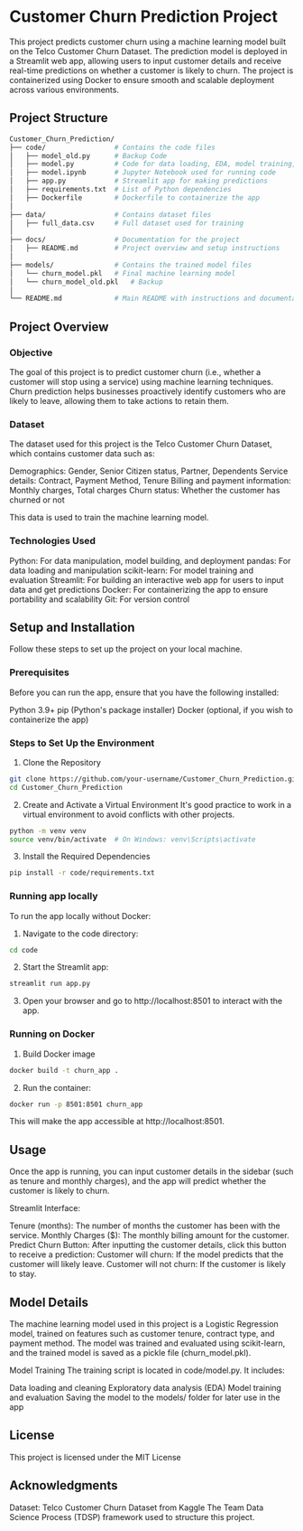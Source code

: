 # Customer Churn Prediction Project

This project predicts customer churn using a machine learning model built on the Telco Customer Churn Dataset. The prediction model is deployed in a Streamlit web app, allowing users to input customer details and receive real-time predictions on whether a customer is likely to churn. The project is containerized using Docker to ensure smooth and scalable deployment across various environments.

## Project Structure

```bash
Customer_Churn_Prediction/
├── code/                 # Contains the code files
│   ├── model_old.py      # Backup Code
│   ├── model.py          # Code for data loading, EDA, model training, evaluation
│   ├── model.ipynb       # Jupyter Notebook used for running code
│   ├── app.py            # Streamlit app for making predictions
│   ├── requirements.txt  # List of Python dependencies
│   ├── Dockerfile        # Dockerfile to containerize the app
│
├── data/                 # Contains dataset files
│   ├── full_data.csv     # Full dataset used for training
│
├── docs/                 # Documentation for the project
│   ├── README.md         # Project overview and setup instructions
│
├── models/               # Contains the trained model files
│   └── churn_model.pkl   # Final machine learning model
│   └── churn_model_old.pkl   # Backup 
│
└── README.md             # Main README with instructions and documentation 

```

## Project Overview

### Objective
The goal of this project is to predict customer churn (i.e., whether a customer will stop using a service) using machine learning techniques. Churn prediction helps businesses proactively identify customers who are likely to leave, allowing them to take actions to retain them.

### Dataset

The dataset used for this project is the Telco Customer Churn Dataset, which contains customer data such as:

Demographics: Gender, Senior Citizen status, Partner, Dependents
Service details: Contract, Payment Method, Tenure
Billing and payment information: Monthly charges, Total charges
Churn status: Whether the customer has churned or not

This data is used to train the machine learning model.

### Technologies Used

Python: For data manipulation, model building, and deployment
pandas: For data loading and manipulation
scikit-learn: For model training and evaluation
Streamlit: For building an interactive web app for users to input data and get predictions
Docker: For containerizing the app to ensure portability and scalability
Git: For version control

## Setup and Installation

Follow these steps to set up the project on your local machine.

### Prerequisites
Before you can run the app, ensure that you have the following installed:

Python 3.9+
pip (Python's package installer)
Docker (optional, if you wish to containerize the app)

### Steps to Set Up the Environment
1. Clone the Repository
```bash
git clone https://github.com/your-username/Customer_Churn_Prediction.git
cd Customer_Churn_Prediction
```

2. Create and Activate a Virtual Environment
It's good practice to work in a virtual environment to avoid conflicts with other projects.
```bash
python -m venv venv
source venv/bin/activate  # On Windows: venv\Scripts\activate
```

3. Install the Required Dependencies
```bash
pip install -r code/requirements.txt
```

### Running app locally

To run the app locally without Docker:

1. Navigate to the code directory:
```bash
cd code
```

2. Start the Streamlit app:
```bash
streamlit run app.py
```
3. Open your browser and go to http://localhost:8501 to interact with the app.

### Running on Docker

1. Build Docker image
```bash
docker build -t churn_app .
```

2. Run the container:
```bash
docker run -p 8501:8501 churn_app
```
This will make the app accessible at http://localhost:8501.

## Usage
Once the app is running, you can input customer details in the sidebar (such as tenure and monthly charges), and the app will predict whether the customer is likely to churn.

Streamlit Interface:

Tenure (months): The number of months the customer has been with the service.
Monthly Charges ($): The monthly billing amount for the customer.
Predict Churn Button: After inputting the customer details, click this button to receive a prediction:
Customer will churn: If the model predicts that the customer will likely leave.
Customer will not churn: If the customer is likely to stay.

## Model Details

The machine learning model used in this project is a Logistic Regression model, trained on features such as customer tenure, contract type, and payment method. The model was trained and evaluated using scikit-learn, and the trained model is saved as a pickle file (churn_model.pkl).

Model Training
The training script is located in code/model.py. It includes:

Data loading and cleaning
Exploratory data analysis (EDA)
Model training and evaluation
Saving the model to the models/ folder for later use in the app

## License

This project is licensed under the MIT License

## Acknowledgments

Dataset: Telco Customer Churn Dataset from Kaggle
The Team Data Science Process (TDSP) framework used to structure this project.